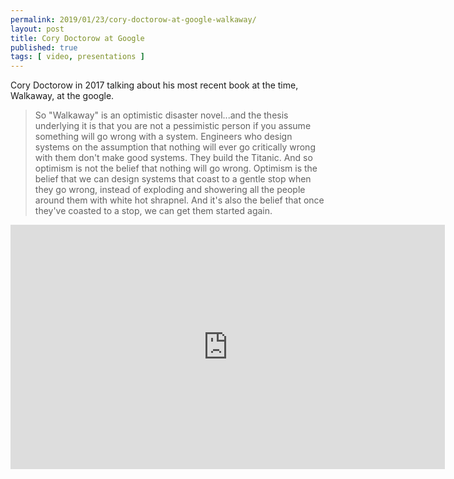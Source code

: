 ```yaml
---
permalink: 2019/01/23/cory-doctorow-at-google-walkaway/
layout: post
title: Cory Doctorow at Google
published: true 
tags: [ video, presentations ]
---
```


Cory Doctorow in 2017 talking about his most recent book at the time, Walkaway, at the google.

<blockquote>
So "Walkaway" is an optimistic disaster novel...and the thesis underlying it is that you are not a pessimistic person if you 
assume something will go wrong with a system. Engineers who design systems on the assumption that nothing will ever go 
critically wrong with them don't make good systems. They build the Titanic. And so optimism is not the belief that nothing 
will go wrong. Optimism is the belief that we can design systems that coast to a gentle stop when they go wrong, instead of 
exploding and showering all the people around them with white hot shrapnel. And it's also the belief that once they've 
coasted to a stop, we can get them started again.
</blockquote>


<iframe width="695" height="391" src="https://www.youtube.com/embed/9gfHFtrM_xA" frameborder="0" allow="accelerometer; autoplay; encrypted-media; gyroscope; picture-in-picture" allowfullscreen></iframe>

